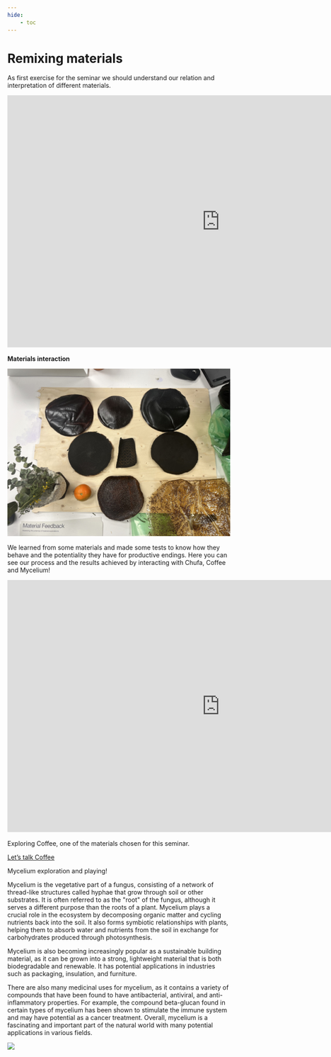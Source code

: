 ```yaml
---
hide:
    - toc
---
```


# Remixing materials

As first exercise for the seminar we should understand our relation and interpretation of different materials.

<iframe src="https://docs.google.com/presentation/d/e/2PACX-1vR7lXsFIzLbLyIJCEewoG43OOgQsdKPcDOklPMEJYy1HodMDbPNrt6ZEygfysY1ucjfswzB_g2m7kwV/embed?start=false&loop=false&delayms=3000" frameborder="0" width="960" height="569" allowfullscreen="true" mozallowfullscreen="true" webkitallowfullscreen="true"></iframe>




**Materials interaction**

![](../images/IMG_9909_(1).jpg)


We learned from some materials and made some tests to know how they behave and the potentiality they have for productive endings. Here you can see our process and the results achieved by interacting with Chufa, Coffee and Mycelium!


<iframe src="https://docs.google.com/presentation/d/e/2PACX-1vRjh56gf-m3NotTWq_R_c8rk6aud9Ug9jL5vrxLU43EQNfZGjJ0bgGY2oozJqKkkmQxA7u83xC_7V8h/embed?start=false&loop=false&delayms=3000" frameborder="0" width="960" height="569" allowfullscreen="true" mozallowfullscreen="true" webkitallowfullscreen="true"></iframe>

Exploring Coffee, one of the materials chosen for this seminar.

<a href="https://www.canva.com/design/DAFgevHrjIE/view?utm_content=DAFgevHrjIE&amp;utm_campaign=designshare&amp;utm_medium=embeds&amp;utm_source=link" target="_blank" rel="noopener">Let’s talk Coffee</a>

Mycelium exploration and playing!

Mycelium is the vegetative part of a fungus, consisting of a network of thread-like structures called hyphae that grow through soil or other substrates. It is often referred to as the "root" of the fungus, although it serves a different purpose than the roots of a plant.
Mycelium plays a crucial role in the ecosystem by decomposing organic matter and cycling nutrients back into the soil. It also forms symbiotic relationships with plants, helping them to absorb water and nutrients from the soil in exchange for carbohydrates produced through photosynthesis.

Mycelium is also becoming increasingly popular as a sustainable building material, as it can be grown into a strong, lightweight material that is both biodegradable and renewable. It has potential applications in industries such as packaging, insulation, and furniture.

There are also many medicinal uses for mycelium, as it contains a variety of compounds that have been found to have antibacterial, antiviral, and anti-inflammatory properties. For example, the compound beta-glucan found in certain types of mycelium has been shown to stimulate the immune system and may have potential as a cancer treatment. Overall, mycelium is a fascinating and important part of the natural world with many potential applications in various fields.

![](../images/Recurso%202.png)


